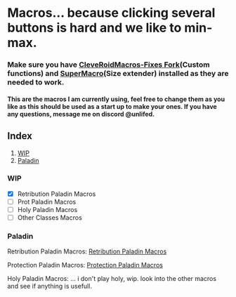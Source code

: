 # Macros... because clicking several buttons is hard and we like to min-max.
### Make sure you have [CleveRoidMacros-Fixes Fork](https://github.com/Guilherme-r-Carvalho/CleveRoidMacros)(Custom functions) and [SuperMacro](https://github.com/Monteo/SuperMacro)(Size extender) installed as they are needed to work.
#### This are the macros I am currently using, feel free to change them as you like as this should be used as a start up to make your ones. If you have any questions, message me on discord @unlifed.
## Index
1. [WIP](#wip)
2. [Paladin](#paladin)
 
### WIP
- [x] Retribution Paladin Macros
- [ ] Prot Paladin Macros
- [ ] Holy Paladin Macros
- [ ] Other Classes Macros  

### Paladin
Retribution Paladin Macros:
[Retribution Paladin Macros](https://github.com/Guilherme-r-Carvalho/Twow-Macros/blob/main/RetPaladinMacros.md)

Protection Paladin Macros:
[Protection Paladin Macros](https://github.com/Guilherme-r-Carvalho/Twow-Macros/blob/main/ProtPaladinMacros.md)

Holy Paladin Macros: 
 ... i don't play holy, wip. look into the other macros and see if anything is usefull.
